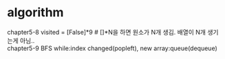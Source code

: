 # algorithm

chapter5-8 visited = [False]*9 # []*N을 하면 원소가 N개 생김. 배열이 N개 생기는게 아님..  
chapter5-9 BFS while:index changed(popleft), new array:queue(dequeue)
